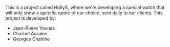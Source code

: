 This is a project called HollyX, where we're developing a special watch that will only show a specific quote of our choice, sent daily to our clients.
This project is developed by:
- Jean-Pierre Younes
- Charbel Assaker
- Georges Chahine
